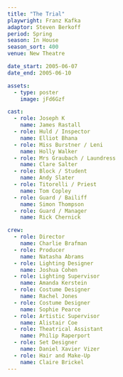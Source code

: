 ```yaml
---
title: "The Trial"
playwright: Franz Kafka
adaptor: Steven Berkoff
period: Spring
season: In House
season_sort: 400
venue: New Theatre

date_start: 2005-06-07
date_end: 2005-06-10

assets:
  - type: poster
    image: jFd6Gzf

cast:
  - role: Joseph K
    name: James Rastall
  - role: Huld / Inspector
    name: Elliot Bhana
  - role: Miss Burstner / Leni
    name: Holly Walker
  - role: Mrs Graubach / Laundress
    name: Clare Salter
  - role: Block / Student
    name: Andy Slater
  - role: Titorelli / Priest
    name: Tom Copley
  - role: Guard / Bailiff
    name: Simon Thompson
  - role: Guard / Manager
    name: Rick Chernick

crew:
  - role: Director
    name: Charlie Brafman
  - role: Producer
    name: Natasha Abrams
  - role: Lighting Designer
    name: Joshua Cohen
  - role: Lighting Supervisor
    name: Amanda Kerstein
  - role: Costume Designer
    name: Rachel Jones
  - role: Costume Designer
    name: Sophie Pearce
  - role: Artistic Supervisor
    name: Alistair Coe
  - role: Theatrical Assistant
    name: Philip Raperport
  - role: Set Designer
    name: Daniel Xavier Vizer
  - role: Hair and Make-Up
    name: Claire Brickel
---
```

